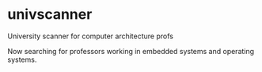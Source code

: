 # univscanner
University scanner for computer architecture profs

Now searching for professors working in embedded systems and operating systems.
